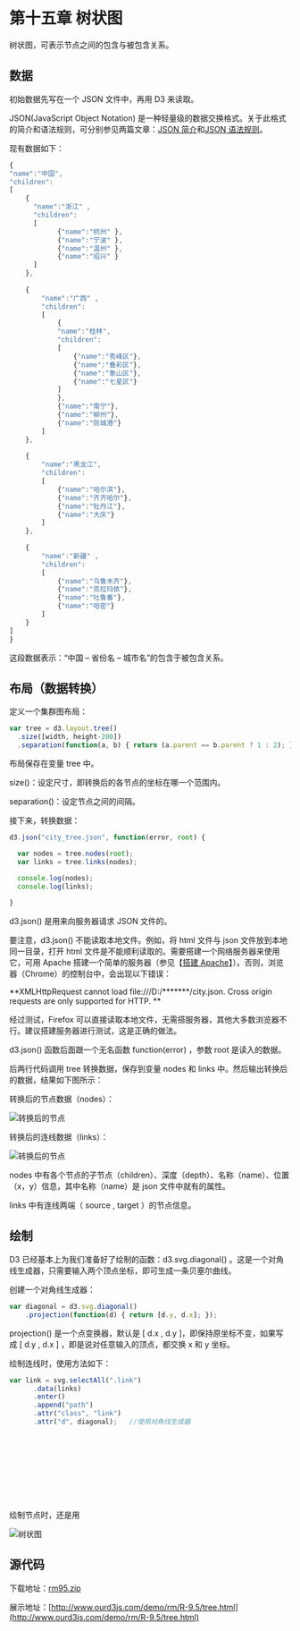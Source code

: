 # 第十五章 树状图

树状图，可表示节点之间的包含与被包含关系。

## 数据

初始数据先写在一个 JSON 文件中，再用 D3 来读取。

JSON(JavaScript Object Notation) 是一种轻量级的数据交换格式。关于此格式的简介和语法规则，可分别参见两篇文章：[JSON 简介](http://www.ourd3js.com/wordpress/?p=1852)和[JSON 语法规则](http://www.ourd3js.com/wordpress/?p=1874)。

现有数据如下：

```javascript
{
"name":"中国",
"children":
[
    { 
      "name":"浙江" , 
      "children":
      [
            {"name":"杭州" },
            {"name":"宁波" },
            {"name":"温州" },
            {"name":"绍兴" }
      ] 
    },
    
    { 
        "name":"广西" , 
        "children":
        [
            {
            "name":"桂林",
            "children":
            [
                {"name":"秀峰区"},
                {"name":"叠彩区"},
                {"name":"象山区"},
                {"name":"七星区"}
            ]
            },
            {"name":"南宁"},
            {"name":"柳州"},
            {"name":"防城港"}
        ] 
    },
    
    { 
        "name":"黑龙江",
        "children":
        [
            {"name":"哈尔滨"},
            {"name":"齐齐哈尔"},
            {"name":"牡丹江"},
            {"name":"大庆"}
        ] 
    },
    
    { 
        "name":"新疆" , 
        "children":
        [
            {"name":"乌鲁木齐"},
            {"name":"克拉玛依"},
            {"name":"吐鲁番"},
            {"name":"哈密"}
        ]
    }
]
}
```

这段数据表示：“中国 – 省份名 – 城市名”的包含于被包含关系。

## 布局（数据转换）

定义一个集群图布局：

```javascript
var tree = d3.layout.tree()
  .size([width, height-200])
  .separation(function(a, b) { return (a.parent == b.parent ? 1 : 2); });
```

布局保存在变量 tree 中。

size()：设定尺寸，即转换后的各节点的坐标在哪一个范围内。

separation()：设定节点之间的间隔。

接下来，转换数据：

```javascript
d3.json("city_tree.json", function(error, root) {

  var nodes = tree.nodes(root);
  var links = tree.links(nodes);
  
  console.log(nodes);
  console.log(links);

}
```

d3.json() 是用来向服务器请求 JSON 文件的。

要注意，d3.json() 不能读取本地文件。例如，将 html 文件与 json 文件放到本地同一目录，打开 html 文件是不能顺利读取的。需要搭建一个网络服务器来使用它，可用 Apache 搭建一个简单的服务器（参见【[搭建 Apache](http://www.ourd3js.com/wordpress/?p=413)】）。否则，浏览器（Chrome）的控制台中，会出现以下错误：

**XMLHttpRequest cannot load file:///D:/*******/city.json. Cross origin requests are only supported for HTTP. **

经过测试，Firefox 可以直接读取本地文件，无需搭服务器，其他大多数浏览器不行。建议搭建服务器进行测试，这是正确的做法。

d3.json() 函数后面跟一个无名函数 function(error) ，参数 root 是读入的数据。

后两行代码调用 tree 转换数据，保存到变量 nodes 和 links 中。然后输出转换后的数据，结果如下图所示：

转换后的节点数据（nodes）：

![转换后的节点](./images/tree-1.png)

转换后的连线数据（links）：

![转换后的节点](./images/tree-2.png)

nodes 中有各个节点的子节点（children）、深度（depth）、名称（name）、位置（x，y）信息，其中名称（name）是 json 文件中就有的属性。

links 中有连线两端（ source , target ）的节点信息。

## 绘制

D3 已经基本上为我们准备好了绘制的函数：d3.svg.diagonal() 。这是一个对角线生成器，只需要输入两个顶点坐标，即可生成一条贝塞尔曲线。

创建一个对角线生成器：

```javascript
var diagonal = d3.svg.diagonal()
    .projection(function(d) { return [d.y, d.x]; });
```

projection() 是一个点变换器，默认是 [ d.x , d.y ]，即保持原坐标不变，如果写成 [ d.y , d.x ] ，即是说对任意输入的顶点，都交换 x 和 y 坐标。

绘制连线时，使用方法如下：

```javascript
var link = svg.selectAll(".link")
      .data(links)
      .enter()
      .append("path")
      .attr("class", "link")
      .attr("d", diagonal);   //使用对角线生成器
```

绘制节点时，还是用 <svg> 中的 <circle> 来绘制，这里就不复述了，前面已经使用过。结果图为：

![树状图](./images/tree-3.png)

## 源代码

下载地址：[rm95.zip](http://www.ourd3js.com/src/rm/rm95.zip)

展示地址：[http://www.ourd3js.com/demo/rm/R-9.5/tree.html](http://www.ourd3js.com/demo/rm/R-9.5/tree.html)
